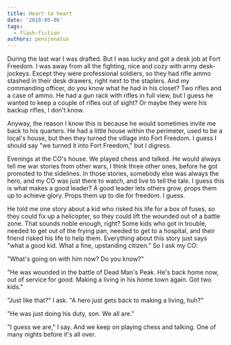 ```yaml
---
title: Heart to heart
date: '2018-05-06'
tags:
  - flash-fiction
authors: pensjonatus
---
```


During the last war I was drafted. But I was lucky and got a desk job at Fort
Freedom. I was away from all the fighting, nice and cozy with army desk-jockeys.
Except they were professional soldiers, so they had rifle ammo stashed in their
desk drawers, right next to the staplers. And my commanding officer, do you know
what he had in his closet? Two rifles and a case of ammo. He had a gun rack with
rifles in full view, but I guess he wanted to keep a couple of rifles out of
sight? Or maybe they were his backup rifles, I don't know.

<!-- truncate -->

Anyway, the reason I know this is because he would sometimes invite me back to
his quarters. He had a little house within the perimeter, used to be a local's
house, but then they turned the village into Fort Freedom. I guess I should say
"we turned it into Fort Freedom," but I digress.

Evenings at the CO's house. We played chess and talked. He would always tell me
war stories from other wars, I think three other ones, before he got promoted to
the sidelines. In those stories, somebody else was always the hero, and my CO
was just there to watch, and live to tell the tale. I guess this is what makes a
good leader? A good leader lets others grow, props them up to achieve glory.
Props them up to die for freedom. I guess.

He told me one story about a kid who risked his life for a box of fuses, so they
could fix up a helicopter, so they could lift the wounded out of a battle zone.
That sounds noble enough, right? Some kids who got in trouble, needed to get out
of the frying pan, needed to get to a hospital, and their friend risked his life
to help them. Everything about this story just says "what a good kid. What a
fine, upstanding citizen." So I ask my CO:

"What's going on with him now? Do you know?"

"He was wounded in the battle of Dead Man's Peak. He's back home now, out of
service for good. Making a living in his home town again. Got two kids."

"Just like that?" I ask. "A hero just gets back to making a living, huh?"

"He was just doing his duty, son. We all are."

"I guess we are," I say. And we keep on playing chess and talking. One of many
nights before it's all over.
